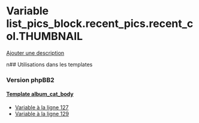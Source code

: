 # Variable list_pics_block.recent_pics.recent_col.THUMBNAIL
[Ajouter une description](https://fa-tvars.appspot.com/list_pics_block.recent_pics.recent_col.THUMBNAIL)

n## Utilisations dans les templates

### Version phpBB2

#### [Template album_cat_body](subsilver/album_cat_body.md)
* [Variable à la ligne 127](../subsilver/album_cat_body.tpl#L127)
* [Variable à la ligne 129](../subsilver/album_cat_body.tpl#L129)